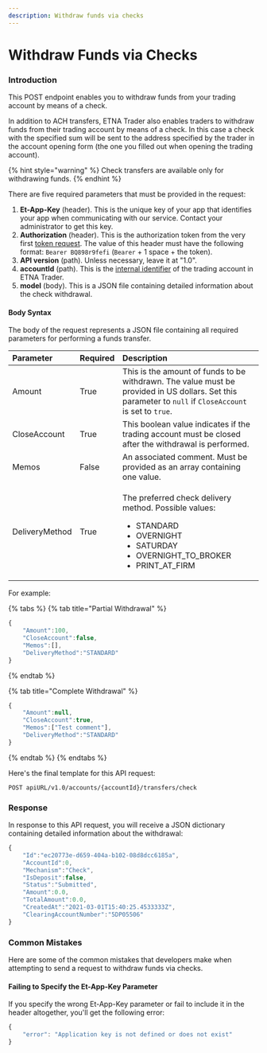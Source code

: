 ```yaml
---
description: Withdraw funds via checks
---
```


# Withdraw Funds via Checks

### Introduction <a id="withdrawing-funds-with-checks"></a>

This POST endpoint enables you to withdraw funds from your trading account by means of a check. 

In addition to ACH transfers, ETNA Trader also enables traders to withdraw funds from their trading account by means of a check. In this case a check with the specified sum will be sent to the address specified by the trader in the account opening form \(the one you filled out when opening the trading account\).

{% hint style="warning" %}
Check transfers are available only for withdrawing funds.
{% endhint %}

There are five required parameters that must be provided in the request:

1. **Et-App-Key** \(header\). This is the unique key of your app that identifies your app when communicating with our service. Contact your administrator to get this key.
2. **Authorization** \(header\). This is the authorization token from the very first [token request](../../authentication/). The value of this header must have the following format: `Bearer BQ898r9fefi` \(`Bearer` + 1 space + the token\).
3. **API version** \(path\). Unless necessary, leave it at "1.0".
4. **accountId** \(path\). This is the [internal identifier](../../user-accounts/list-users-accounts/) of the trading account in ETNA Trader.
5. **model** \(body\). This is a JSON file containing detailed information about the check withdrawal.

#### Body Syntax

The body of the request represents a JSON file containing all required parameters for performing a funds transfer.

<table>
  <thead>
    <tr>
      <th style="text-align:left">Parameter</th>
      <th style="text-align:left">Required</th>
      <th style="text-align:left">Description</th>
    </tr>
  </thead>
  <tbody>
    <tr>
      <td style="text-align:left">Amount</td>
      <td style="text-align:left">True</td>
      <td style="text-align:left">This is the amount of funds to be withdrawn. The value must be provided
        in US dollars. Set this parameter to <code>null</code> if <code>CloseAccount</code> is
        set to <code>true</code>.</td>
    </tr>
    <tr>
      <td style="text-align:left">CloseAccount</td>
      <td style="text-align:left">True</td>
      <td style="text-align:left">This boolean value indicates if the trading account must be closed after
        the withdrawal is performed.</td>
    </tr>
    <tr>
      <td style="text-align:left">Memos</td>
      <td style="text-align:left">False</td>
      <td style="text-align:left">An associated comment. Must be provided as an array containing one value.</td>
    </tr>
    <tr>
      <td style="text-align:left">DeliveryMethod</td>
      <td style="text-align:left">True</td>
      <td style="text-align:left">
        <p>The preferred check delivery method. Possible values:</p>
        <ul>
          <li>STANDARD</li>
          <li>OVERNIGHT</li>
          <li>SATURDAY</li>
          <li>OVERNIGHT_TO_BROKER</li>
          <li>PRINT_AT_FIRM</li>
        </ul>
      </td>
    </tr>
  </tbody>
</table>

For example:

{% tabs %}
{% tab title="Partial Withdrawal" %}
```javascript
{
    "Amount":100,
    "CloseAccount":false,
    "Memos":[],
    "DeliveryMethod":"STANDARD"
}
```
{% endtab %}

{% tab title="Complete Withdrawal" %}
```javascript
{
    "Amount":null,
    "CloseAccount":true,
    "Memos":["Test comment"],
    "DeliveryMethod":"STANDARD"
}
```
{% endtab %}
{% endtabs %}

Here's the final template for this API request:

```text
POST apiURL/v1.0/accounts/{accountId}/transfers/check
```

### Response

In response to this API request, you will receive a JSON dictionary containing detailed information about the withdrawal:

```javascript
{
    "Id":"ec20773e-d659-404a-b102-08d8dcc6185a",
    "AccountId":0,
    "Mechanism":"Check",
    "IsDeposit":false,
    "Status":"Submitted",
    "Amount":0.0,
    "TotalAmount":0.0,
    "CreatedAt":"2021-03-01T15:40:25.4533333Z",
    "ClearingAccountNumber":"5DP05506"
}
```

### Common Mistakes

Here are some of the common mistakes that developers make when attempting to send a request to withdraw funds via checks.

#### Failing to Specify the Et-App-Key Parameter

If you specify the wrong Et-App-Key parameter or fail to include it in the header altogether, you'll get the following error:

```javascript
{
    "error": "Application key is not defined or does not exist"
}
```

